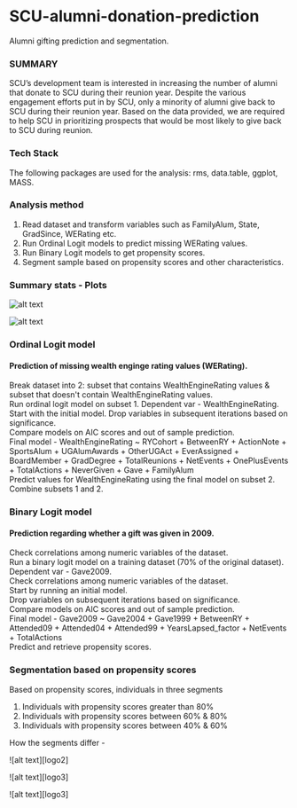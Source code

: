 # SCU-alumni-donation-prediction
Alumni gifting prediction and segmentation.

### SUMMARY
SCU’s development team is interested in increasing the number of alumni that donate to SCU during their reunion year. Despite the various engagement efforts put in by SCU, only a minority of alumni give back to SCU during their reunion year.
Based on the data provided, we are required to help SCU in prioritizing prospects that would be most likely to give back to SCU during reunion.

### Tech Stack
The following packages are used for the analysis:
rms, data.table, ggplot, MASS.

### Analysis method
1. Read dataset and transform variables such as FamilyAlum, State, GradSince, WERating etc.
2. Run Ordinal Logit models to predict missing WERating values.
3. Run Binary Logit models to get propensity scores.
4. Segment sample based on propensity scores and other characteristics.

### Summary stats - Plots

![alt text][logo]

[logo]: https://github.com/VNair88/SCU_Alumni-Prediction-and-Segmention/blob/master/Plots/RYCohort_sum.JPG  "Plot1"


![alt text][logo1]

[logo]: https://github.com/VNair88/SCU_Alumni-Prediction-and-Segmention/blob/master/Plots/WERating_sum.JPG  "Plot2"

### Ordinal Logit model
#### Prediction of missing wealth enginge rating values (WERating).
Break dataset into 2: subset that contains WealthEngineRating values & subset that doesn't contain WealthEngineRating values. <br>
Run ordinal logit model on subset 1. Dependent var - WealthEngineRating. <br>
Start with the initial model. Drop variables in subsequent iterations based on significance. <br>
Compare models on AIC scores and out of sample prediction. <br> 
Final model - WealthEngineRating ~ RYCohort + BetweenRY + ActionNote + SportsAlum + UGAlumAwards + OtherUGAct + EverAssigned + BoardMember + GradDegree + TotalReunions + NetEvents + OnePlusEvents + TotalActions + NeverGiven + Gave + FamilyAlum <br>
Predict values for WealthEngineRating using the final model on subset 2. <br>
Combine subsets 1 and 2.

### Binary Logit model
#### Prediction regarding whether a gift was given in 2009.
Check correlations among numeric variables of the dataset. <br>
Run a binary logit model on a training dataset (70% of the original dataset). <br>
Dependent var - Gave2009. <br>
Check correlations among numeric variables of the dataset. <br>
Start by running an initial model. <br>
Drop variables on subsequent iterations based on significance. <br> 
Compare models on AIC scores and out of sample prediction. <br>
Final model - Gave2009 ~ Gave2004 + Gave1999 + BetweenRY + Attended09 + Attended04 + Attended99 + YearsLapsed_factor + NetEvents + TotalActions <br>
Predict and retrieve propensity scores.

### Segmentation based on propensity scores
Based on propensity scores, individuals in three segments
1. Individuals with propensity scores greater than 80%
2. Individuals with propensity scores between 60% & 80%
3. Individuals with propensity scores between 40% & 60%

How the segments differ - 

![alt text][logo2]

[logo1]: https://github.com/VNair88/SCU_Alumni-Prediction-and-Segmention/blob/master/Plots/Cat_Attended.JPG  "Plot3" 

![alt text][logo3]

[logo1]: https://github.com/VNair88/SCU_Alumni-Prediction-and-Segmention/blob/master/Plots/Cat_Board.JPG  "Plot4"

![alt text][logo3]

[logo1]: https://github.com/VNair88/SCU_Alumni-Prediction-and-Segmention/blob/master/Plots/Cat_Gradsince.JPG  "Plot5"


